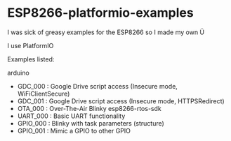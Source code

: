 # ESP8266-platformio-examples

I was sick of greasy examples for the ESP8266 so I made my own Ü

I use PlatformIO

Examples listed:

arduino
- GDC_000 : Google Drive script access (Insecure mode, WiFiClientSecure)
- GDC_001 : Google Drive script access (Insecure mode, HTTPSRedirect)
- OTA_000 : Over-The-Air Blinky
esp8266-rtos-sdk
- UART_000 : Basic UART functionality
- GPIO_000 : Blinky with task parameters (structure)
- GPIO_001 : Mimic a GPIO to other GPIO
